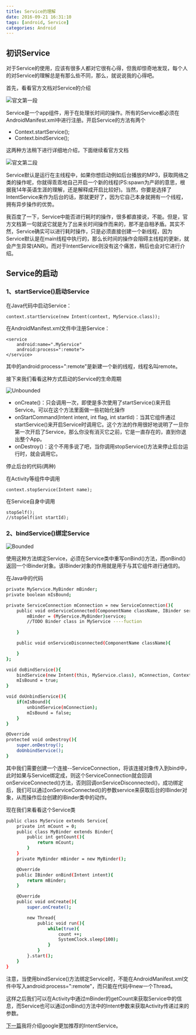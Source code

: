 ```yaml
---
title: Service的理解
date: 2016-09-21 16:31:10
tags: [android, Service]
categories: Android
---
```


## 初识Service
对于Service的使用，应该有很多人都对它很有心得，但我却惊奇地发现，每个人的对Service的理解总是有那么些不同，那么，就说说我的心得吧。

首先，看看官方文档对Service的介绍

![官文第一段](/img/service/service1.png)


Service是一个app组件，用于在处理长时间的操作。所有的Service都必须在AndroidManifest.xml中进行注册。开启Service的方法有两个

* Context.startService();
* Context.bindService();

这两种方法稍下进行详细地介绍，下面继续看官方文档

![官文第二段](/img/service/service2.png)

Service默认是运行在主线程中，如果你想启动例如后台播放的MP3，获取网络之类的操作呢，你就得乖乖地自己开启一个新的线程(PS:spawn为产卵的意思，根据我14年英语生涯的理解，还是解释成开启比较好)。当然，你要是选择了IntentService来作为后台的话，那就更好了，因为它自己本身就拥有一个线程，拥有异步操作的优势。

我百度了一下，Service中能否进行耗时的操作，很多都直接说，不能。但是，官方文档第一句就说它就是为了出来长时间操作而来的，那不是自相矛盾。其实不然，Service确实可以进行耗时操作，只是必须直接创建一个新线程，因为Service默认是在main线程中执行的，那么长时间的操作会阻碍主线程的更新，就会产生异常(ANR)。而对于IntentService则没有这个痛苦，稍后也会对它进行介绍。

## Service的启动

### 1、startService()启动Service

在Java代码中启动Service：

``` 
context.startService(new Intent(context, MyService.class));
```

在AndroidManifest.xml文件中注册Service：

```
<service
    android:name=".MyService"
    android:process=":remote">
</service>
```

其中的android:process=":remote"是新建一个新的线程，线程名叫remote。

接下来我们看看这种方式启动的Service的生命周期

![Unbounded](/img/service/service3.png)

* onCreate()：只会调用一次，即使是多次使用了startService()来开启Service。可以在这个方法里面做一些初始化操作
* onStartCommand(Intent intent, int flag, int startId)：当其它组件通过startService()来开启Service时调用它。这个方法的作用很好地说明了一旦你第一次开启了Service，那么你没有消灭它之前，它是一直存在的，直到你退出整个App。
* onDestroy()：这个不用多说了吧，当你调用stopService()方法来停止后台运行时，就会调用它。

停止后台的代码(两种)

在Activity等组件中调用
```
context.stopService(Intent name); 
```

在Service自身中调用
```
stopSelf();
//stopSelf(int startId);
```

### 2、bindService()绑定Service

![Bounded](/img/service/service4.png)


使用这种方法绑定Service，必须在Service类中重写onBind()方法，而onBind()返回一个IBinder对象。该IBinder对象的作用就是用于与其它组件进行通信的。

在Java中的代码
``` bash
private MyService.MyBinder mBinder;
private boolean mIsBound;

private ServiceConnection mConnection = new ServiceConnection(){
	public void onServiceConnected(ComponentName className, IBinder service){
		mBinder = (MyService.MyBinder)service;
		//TODO Binder class in MyService ----fuction
		
	}

	public void onServiceDisconnected(ComponentName className){

	}
};

void doBindService(){
	bindService(new Intent(this, MyService.class), mConnection, Context.BIND_AUTO_CREATE);
	mIsBound = true;
}

void doUnbindService(){
	if(mIsBound){
		unbindService(mConnection);
		mIsBound = false;
	}
}

@Override
protected void onDestroy(){
	super.onDestroy();
	doUnbindService();
}
```

其中我们需要创建一个连接--ServiceConnection，将该连接对象传入到bind中，此时如果与Service绑定成，则这个ServiceConnection就会回调onServiceConnected()方法，否则回调onServiceDisconnected()，成功绑定后，我们可以通过onServiceConnected()的参数service来获取后台的IBinder对象，从而操作后台创建的IBinder类中的动作。

现在我们来看看这个Service类

``` bash
public class MyService extends Service{
	private int mCount = 0;
	public class MyBinder extends Binder{
		public int getCount(){
			return mCount;
		}
	}
	private MyBinder mBinder = new MyBinder();

	@Override
	public IBinder onBind(Intent intent){
		return mBinder;
	}

	@Override
	public void onCreate(){
		super.onCreate();

		new Thread{
			public void run(){
				while(true){
					count ++;
					SystemClock.sleep(100);
				}
			}
		}.start();
	}
}
```

注意，当使用bindService()方法绑定Service时，不能在AndroidManifest.xml文件中写入android:process=":remote"，而只能在代码中new一个Thread。

这样之后我们可以在Activity中通过mBinder的getCount来获取Service中的信息，而Service也可以通过onBind()方法中的Intent参数来获取Activity传递过来的参数。


[下一篇](https://zouxiaobang.github.io/2016/09/21/IntentService-拥有独立线程的后台/)我将介绍google更加推荐的IntentService。







